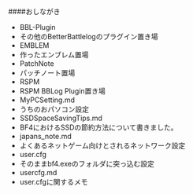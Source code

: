 ####おしながき
- BBL-Plugin
 - その他のBetterBattlelogのプラグイン置き場
- EMBLEM
 - 作ったエンブレム置場
- PatchNote
 - パッチノート置場
- RSPM
 - RSPM BBLog Plugin置き場
- MyPCSetting.md
 - うちのおパソコン設定
- SSDSpaceSavingTips.md
 - BF4におけるSSDの節約方法について書きました。
- japans_note.md
 - よくあるネットゲーム向けとされるネットワーク設定
- user.cfg
 - そのままbf4.exeのフォルダに突っ込む設定
- usercfg.md
 - user.cfgに関するメモ

